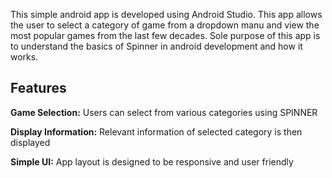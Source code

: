 This simple android app is developed using Android Studio. This app allows the user to select a category of game from a dropdown manu and view the most popular games from the last few decades.
Sole purpose of this app is to understand the basics of Spinner in android development and how it works.

## Features
**Game Selection:** Users can select from various categories using SPINNER

**Display Information:** Relevant information of selected category is then displayed

**Simple UI:** App layout is designed to be responsive and user friendly
